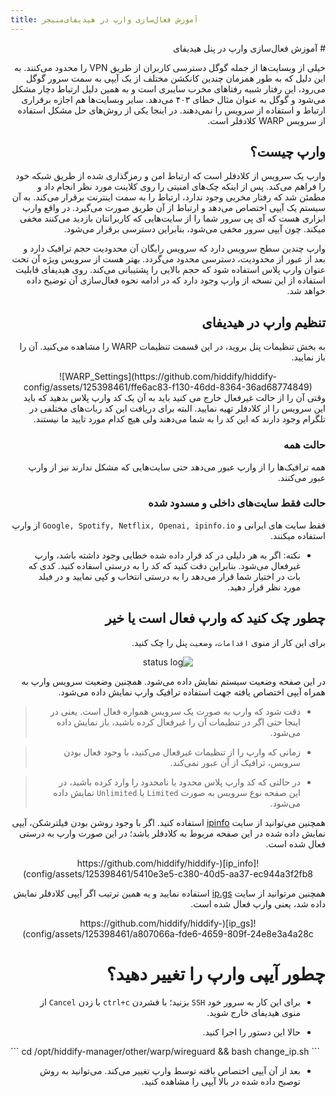 ```yaml
---
title: آموزش فعال‌سازی وارپ در هیدیفای‌منیجر
---
```


<div dir="rtl" markdown=1>
# آموزش فعال‌سازی وارپ در پنل هیدیفای

خیلی از وبسایت‌ها از جمله گوگل دسترسی کاربران از طریق VPN را محدود می‌کنند. به این دلیل که به طور همزمان چندین کانکشن مختلف از یک آیپی به سمت سرور گوگل می‌رود، این رفتار شبیه رفتاهای مخرب سایبری است و به همین دلیل ارتباط دچار مشکل می‌شود و گوگل به عنوان مثال خطای ۴۰۳ می‌دهد. سایر وبسایت‌ها هم اجازه برقراری ارتباط و استفاده از سرویس را نمی‌دهند. در اینجا یکی از روش‌های حل مشکل استفاده از سرویس WARP کلادفلر است.

## وارپ چیست؟
وارپ یک سرویس از کلادفلر است که ارتباط امن و رمزگذاری شده از طریق شبکه خود را فراهم می‌کند. پس از اینکه چک‌های امنیتی را روی کلاینت مورد نظر انجام داد و مطمئن شد که رفتار مخربی وجود ندارد، ارتباط را به سمت اینترنت برقرار می‌کند. به آن سیستم یک آیپی اختصاص می‌دهد و ارتباط از آن طریق صورت می‌گیرد. در واقع وارپ ابزاری هست که آی پی سرور شما را از سایت‌هایی که کاربرانتان بازدید می‌کنند مخفی میکند. چون آیپی سرور مخفی می‌شود، بنابراین دسترسی برقرار می‌شود.

وارپ چندین سطح سرویس دارد که سرویس رایگان آن محدودیت حجم ترافیک دارد و بعد از عبور از محدودیت، دسترسی محدود می‌گردد. بهتر هست از سرویس ویژه آن تحت عنوان وارپ پلاس استفاده شود که حجم بالایی را پشتیبانی می‌کند. روی هیدیفای قابلیت استفاده از این نسخه از وارپ وجود دارد که در ادامه نحوه فعال‌سازی آن توضیح داده خواهد شد.

## تنظیم وارپ در هیدیفای
به بخش تنظیمات پنل بروید، در این قسمت تنظیمات WARP را مشاهده می‌کنید. آن را باز نمایید.
</div>

<div align=center markdown=1>
![WARP_Settings](https://github.com/hiddify/hiddify-config/assets/125398461/ffe6ac83-f130-46dd-8364-36ad68774849)



</div>

<div dir="rtl" markdown=1>
وقتی آن را از حالت غیرفعال خارج می کنید باید به آن یک کد وارپ پلاس بدهید که باید این سرویس را از کلادفلر تهیه نمایید. البته برای دریافت این کد ربات‌های مختلفی در تلگرام وجود دارند که این کد را به شما می‌دهند ولی هیچ کدام مورد تایید ما نیستند. 

### حالت همه
همه ترافیک‌ها را از وارپ عبور می‌دهد حتی سایت‌هایی که مشکل ندارند نیز از وارپ عبور می‌کنند.

### حالت فقط سایت‌های داخلی و مسدود شده
فقط سایت های ایرانی و `Google, Spotify, Netflix, Openai, ipinfo.io` از وارپ استفاده میکنند.

* نکته: اگر به هر دلیلی در کد قرار داده شده خطایی وجود داشته باشد، وارپ غیرفعال می‌شود. بنابراین دقت کنید که کد را به درستی اسفاده کنید. کدی که بات در اختیار شما قرار می‌دهد را به درستی انتخاب و کپی نمایید و در فیلد مورد نظر قرار دهید.

## چطور چک کنید که وارپ فعال است یا خیر
برای این کار از منوی `اقدامات`، `وضعیت` پنل را چک کنید.

<div align=center markdown=1>

![status log](https://github.com/hiddify/hiddify-config/assets/125398461/a860eed6-681b-4af6-89f8-4a300ea3f23b)



</div> 






در این صفحه وضعیت سیستم نمایش داده می‌شود. همچنین وضعیت سرویس وارپ به همراه آیپی اختصاص یافته جهت استفاده ترافیک وارپ نمایش داده می‌شود.

> * دقت شود که وارپ به صورت یک سرویس همواره فعال است. یعنی در اینجا حتی اگر در تنظیمات آن را غیرفعال کرده باشید، باز نمایش داده می‌شود.

> * زمانی که وارپ را از تنظیمات غیرفعال می‌کنید، با وجود فعال بودن سرویس، ترافیک از آن عبور نمی‌کند.

> * در حالتی که کد وارپ پلاس محدود یا نامحدود را وارد کرده باشید، در این صفحه نوع سرویس به صورت `Limited` یا `Unlimited` نمایش داده می‌شود.


همچنین می‌توانید از سایت [ipinfo](https://ipinfo.io/) استفاده کنید. اگر با وجود روشن بودن فیلترشکن، آیپی نمایش داده شده در این صفحه مربوط به کلادفلر باشد؛ در این صورت وارپ به درستی فعال شده است.

<div align=center markdown=1>
![ip_info](https://github.com/hiddify/hiddify-config/assets/125398461/5410e3e5-c380-40d5-aa37-ec944a3f2fb8)


</div> 


همچنین مر‌توانید از سایت [ip.gs](https://ip.gs/) استفاده نمایید و یه همین ترتیب اگر آیپی کلادفلر نمایش داده شد، یعنی وارپ فعال شده است.

<div align=center markdown=1>
![ip_gs](https://github.com/hiddify/hiddify-config/assets/125398461/a807066a-fde6-4659-809f-24e8e3a4a28c)


</div> 

# چطور آیپی وارپ را تغییر دهید؟
* برای این کار به سرور خود `SSH` بزنید؛ با فشردن `ctrl+c` با زدن `Cancel` از منوی هیدیفای خارج شوید. 

* حالا این دستور را اجرا کنید. 

<div dir=ltr markdown=1>
```
cd /opt/hiddify-manager/other/warp/wireguard && bash change_ip.sh
```
</div>

- بعد از آن آیپی اختصاص بافته توسط وارپ تغییر می‌کند. می‌توانید به روش توصبح داده شده در بالا آیپی را مشاهده کنید. 